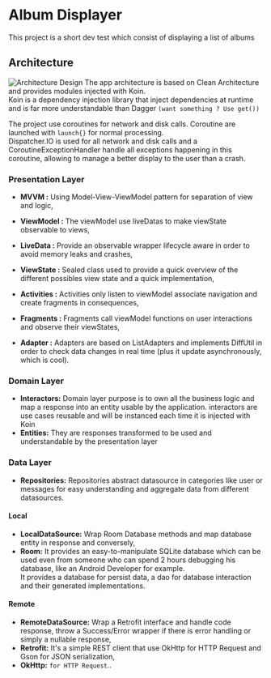 # Album Displayer
This project is a short dev test which consist of displaying a list of albums

## Architecture
![Architecture Design](../media/architecture.png?raw=true)
The app architecture is based on Clean Architecture and provides modules injected with Koin.  
Koin is a dependency injection library that inject dependencies at runtime and is far more understandable than Dagger `(want something ? Use get())`  

The project use coroutines for network and disk calls. Coroutine are launched with `launch{}` for normal processing.  
Dispatcher.IO is used for all network and disk calls and a CoroutineExceptionHandler handle all exceptions happening in this coroutine, allowing to manage a better display to the user than a crash. 

### Presentation Layer
- __MVVM :__ Using Model-View-ViewModel pattern for separation of view and logic,

- __ViewModel :__ The viewModel use liveDatas to make viewState observable to views,

- __LiveData :__ Provide an observable wrapper  lifecycle aware in order to avoid memory leaks and crashes,

- __ViewState :__ Sealed class used to provide a quick overview of the different possibles view state and a quick implementation,

- __Activities :__ Activities only listen to viewModel associate navigation and create fragments in consequences,

- __Fragments :__ Fragments call viewModel functions on user interactions and observe their viewStates,

- __Adapter :__ Adapters are based on ListAdapters and implements DiffUtil in order to check data changes in real time (plus it update asynchronously, which is cool).

### Domain Layer
- __Interactors:__ Domain layer purpose is to own all the business logic and map a response into an entity usable by the application. interactors are use cases reusable and will be instanced each time it is injected with Koin
- __Entities:__ They are responses transformed to be used and understandable by the presentation layer

### Data Layer
- __Repositories:__ Repositories abstract datasource in categories like user or messages for easy understanding and aggregate data from different datasources.

#### Local
- __LocalDataSource:__ Wrap Room Database methods and map database entity in response and conversely,
- __Room:__ It provides an easy-to-manipulate SQLite database which can be used even from someone who can spend 2 hours debugging his database, like an Android Developer for example.  
It provides a database for persist data, a dao for database interaction and their generated implementations.

#### Remote
- __RemoteDataSource:__ Wrap a Retrofit interface and handle code response, throw a Success/Error wrapper if there is error handling or simply a nullable response,
- __Retrofit:__ It's a simple REST client that use OkHttp for HTTP Request and Gson for JSON serialization,
- __OkHttp:__ `for HTTP Request`..
